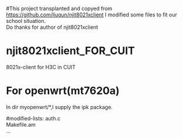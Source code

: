 #This project transplanted and copyed from https://github.com/liuqun/njit8021xclient
I modified some files to fit our school situation.<br>
Do thanks for author of njit8021xclient

# njit8021xclient_FOR_CUIT
8021x-client for H3C in CUIT 

# For openwrt(mt7620a)
In dir myopenwrt/*,I supply the ipk package.

#modified-lists:
  auth.c<br>
  Makefile.am<br>
  ...
